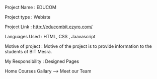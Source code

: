 
Project Name : EDUCOM

Project type : Webiste

Project Link : http://educombit.ezyro.com/

Languages Used : HTML, CSS , Jaavascript

Motive of project : Motive of the project is to provide information to the students of BIT Mesra.

My Responsibility : Designed Pages

Home
Courses
Gallary --> Meet our Team
